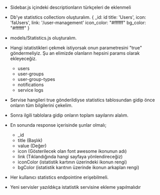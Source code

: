 * Sidebar.js içindeki descriptionların türkçeleri de eklenmeli


<!-- STATISTICS ENDPOINT -->
* Db'ye statistics collectionı oluşturalım.
    {
        _id: id
        title: 'Users',
        icon: 'faUsers',
        link: '/user-management'
        icon_color: "#ffffff"
        bg_color: "#ffffff" 
    }

* models/Statistics.js oluşturalım.

* Hangi istatistikleri çekmek istiyorsak onun parametresini "true" göndermeliyiz. Şu an elimizde olanların hepsini params olarak ekleyeceğiz.
    * users
    * user-groups
    * user-group-types
    * notifications
    * service logs

* Servise hangileri true gönderildiyse statistics tablosundan gidip önce onların tüm bilgilerini çekelim.
* Sonra ilgili tablolara gidip onların toplam sayılarını alalım.

* En sonunda response içerisinde şunlar olmalı;
    * _id
    * title (Başlık)
    * value (Değer)
    * icon (Gösterilecek olan font awesome ikonunun adı)
    * link (Tıklandığında hangi sayfaya yönlendireceğiz)
    * iconColor (istatistik kartının üzerindeki ikonun rengi)
    * bgColor (istatistik karıtnın üzerinde ikonun arkaplan rengi)


* Her kullanıcı statistics endpointine erişebilmeli.
* Yeni servisler yazıldıkça istatistik servisine ekleme yapılmalıdır
    

